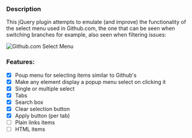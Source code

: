 ### Description

This jQuery plugin attempts to emulate (and improve) the functionality of the select menu used in Github.com, the one that can be seen when switching branches for example, also seen when filtering issues:

![Github.com Select Menu](http://messuti-edd.github.io/advanced_select_menu/images/github_menu_select.png)


### Features:

- [x] Poup menu for selecting items similar to Github's
- [x] Make any element display a popup menu select on clicking it
- [x] Single or multiple select
- [x] Tabs
- [x] Search box
- [x] Clear selection button
- [x] Apply button (per tab)
- [ ] Plain links items
- [ ] HTML items
